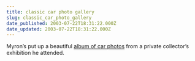 ```yaml
---
title: classic car photo gallery
slug: classic_car_photo_gallery
date_published: 2003-07-22T18:31:22.000Z
date_updated: 2003-07-22T18:31:22.000Z
---
```


Myron’s put up a beautiful [album of car photos](http://mjkboston.typepad.com/photos/cars/) from a private collector’s exhibition he attended.
